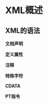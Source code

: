 # XML概述
## XML的语法
**文档声明**
<?xml version="1.0" encoding="gbk" ?>
**定义属性**  

**注释**  

**特殊字符**  

**CDATA**

**PT指令**  
